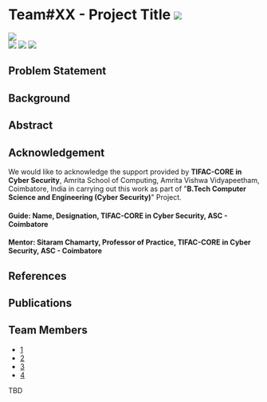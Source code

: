# Team#XX - Project Title ![](https://img.shields.io/badge/-Live-brightgreen)
![](https://img.shields.io/badge/Batch-22UCYS-green) <br/> ![](https://img.shields.io/badge/Domain-Security-blue)  ![](https://img.shields.io/badge/Focus-TBD-yellow)  ![](https://img.shields.io/badge/B.Tech--Project-Started-brightgreen) <br/>

## Problem Statement

## Background

## Abstract

## Acknowledgement
We would like to acknowledge the support provided by **TIFAC-CORE in Cyber Security**, Amrita School of Computing, Amrita Vishwa Vidyapeetham, Coimbatore, India in carrying out this work as part of "**B.Tech Computer Science and Engineering (Cyber Security)**" Project. 

#### Guide: Name, Designation, TIFAC-CORE in Cyber Security, ASC - Coimbatore
#### Mentor: Sitaram Chamarty, Professor of Practice, TIFAC-CORE in Cyber Security, ASC - Coimbatore

## References

## Publications

## Team Members
- [1]()
- [2]()
- [3]()
- [4]()

TBD
    
